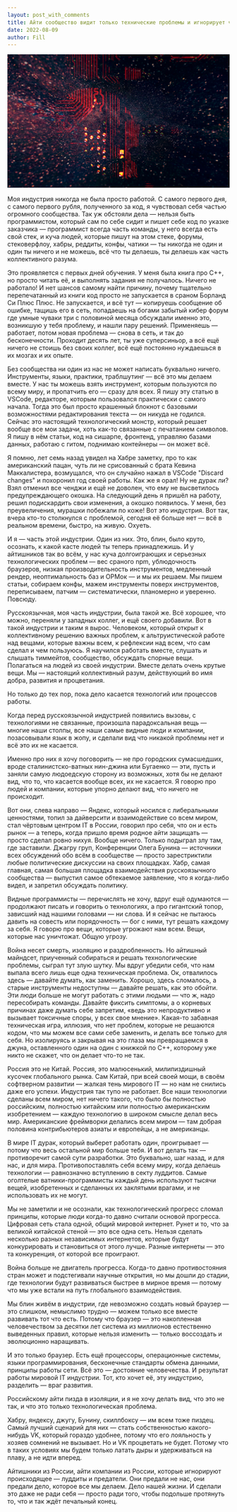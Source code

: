 ```yaml
---
layout: post_with_comments
title: Айти сообщество видит только технические проблемы и игнорирует человеческие. Это его убьет
date: 2022-08-09
author: Fill
---
```



![img](preview.jpg)

Моя индустрия никогда не была просто работой. С самого первого дня, с самого первого рубля, полученного за код, я чувствовал себя частью огромного сообщества. Так уж обстояли дела — нельзя быть программистом, который сам по себе сидит и пишет себе код по указке заказчика — программист всегда часть команды, у него всегда есть свой стек, и куча людей, которые пишут на этом стеке, форумы, стековерфлоу, хабры, реддиты, конфы, чатики — ты никогда не один и один ты ничего и не можешь, всё что ты делаешь, ты делаешь как часть коллективного разума.

Это проявляется с первых дней обучения. У меня была книга про C++, но просто читать её, и выполнять задания не получалось. Ничего не работало! И нет шансов самому найти причину, почему тщательно перепечатанный из книги код просто не запускается в сраном Борланд Си Плюс Плюс. Не запускается, и всё тут — копируешь сообщение об ошибке, тащишь его в сеть, попадаешь на богами забытый кибер форум где умные чуваки три с половиной месяца обсуждали именно это, возникшую у тебя проблему, и нашли пару решений. Применяешь — работает, потом новая проблема — снова в сеть, и так до бесконечности. Проходит десять лет, ты уже суперсиньор, а всё ещё ничего не стоишь без своих коллег, всё ещё постоянно нуждаешься в их мозгах и их опыте.

Без сообщества ни один из нас не может написать буквально ничего. Инструменты, языки, практики, траблшутинг — всё это мы делаем вместе. У нас ты можешь взять инструмент, которым пользуются по всему миру, и пропатчить его — сразу для всех. Я пишу эту статью в VSCode, редакторе, которым пользовался практически с самого начала. Тогда это был просто крашенный блокнот с базовыми возможностями редактирования текста — он никуда не годился. Сейчас это настоящий технологический монстр, который решает вообще все мои задачи, хоть как-то связанные с печатанием символов. Я пишу в нём статьи, код на сишарпе, фронтенд, управляю базами данных, работаю с гитом, поднимаю контейнеры — он может всё.

Я помню, лет семь назад увидел на Хабре заметку, про то как американский пацан, чуть ли не срисованный с брата Кевина Маккалистера, возмущался, что он случайно нажал в VSCode "Discard changes" и похоронил год своей работы. Как же я орал! Ну не дурак ли? Взял отменил все ченджи и ещё не доволен, что ему не высветилось предупреждающего окошка. На следующий день я пришёл на работу, решил подискардить свои изменения, а окошко появилось. У меня, без преувеличения, мурашки побежали по коже! Вот это индустрия. Вот так, вчера кто-то столкнулся с проблемой, сегодня её больше нет — всё в реальном времени, быстро, на живую. Охуеть.

И я — часть этой индустрии. Один из них. Это, блин, было круто, осознать, к какой касте людей ты теперь принадлежишь. И у айтишников так во всём, у нас куча долгоиграющих и серьезных технологических проблем — вес сраного npm, ублюдочность браузеров, низкая производительность инструментов, медленный рендер, неоптимальность баз и ОРМок — и мы их решаем. Мы пишем статьи, собираем конфы, мажем инструменты поверх инструментов, переписываем, патчим — систематически, планомерно и уверенно. Повсюду. 

Русскоязычная, моя часть индустрии, была такой же. Всё хорошее, что можно, переняли у западных коллег, и ещё своего добавили. Вот в такой индустрии и таким я вырос. Человеком, который открыт к коллективному решению важных проблем, к альтруистической работе над вещами, которые важны всем, к рефлексии над всем, что сам сделал и чем пользуюсь. Я научился работать вместе, слушать и слышать тиммейтов, сообщество, обсуждать спорные вещи. Полагаться на людей из своей индустрии. Вместе делать очень крутые вещи. Мы — настоящий коллективный разум, действующий во имя добра, развития и процветания.

Но только до тех пор, пока дело касается технологий или процессов работы.

Когда перед русскоязычной индустрией появились вызовы, с технологиями не связанные, произошла парадоксальная вещь — многие наши столпы, все наши самые видные люди и компании, позасовывали язык в жопу, и сделали вид что никакой проблемы нет и всё это их не касается.

Именно про них я хочу поговорить — не про городских сумасшедших, вроде сталинистско-ватных нин-джина или Бугаенко — эти, пусть и заняли самую людоедскую сторону из возможных, хотя бы не делают вид, что то, что касается вообще всех, их не касается. Я говорю про людей и компании, которые упорно делают вид, что ничего не происходит.

Вот они, слева направо — Яндекс, который носился с либеральными ценностями, топил за дайверсити и взаимодействие со всем миром, стал чёртовым центром IT в России, говорил про себя, что он и есть рынок — а теперь, когда пришло время родное айти защищать — просто сделал ровно нихуя. Вообще ничего. Только подыграл злу там, где заставили. Джагру груп, Конференции Олега Бунина — источники всех обсуждений обо всём в сообществе — просто зарестриктили любые политические дискуссии на своих площадках. Хабр, самая главная, самая большая площадка взаимодействия русскоязычного сообщества — выпустил самое обтекаемое заявление, что я когда-либо видел, и запретил обсуждать политику.

Видные программисты — перечислять не хочу, вдруг ещё одумаются — продолжают писать и говорить о технологиях, а про гигантский топор, зависший над нашими головами — ни слова. И я сейчас не пытаюсь давить на совесть или порядочность — бог с ними, тут решать каждому за себя. Я говорю про вещи, которые угрожают нам всем. Вещи, которые нас уничтожат. Общую угрозу.

Война несет смерть, изоляцию и раздробленность. Но айтишный майндсет, приученный собираться и решать технологические проблемы, сыграл тут злую шутку. Мы вдруг убедили себя, что нам выпала всего лишь еще одна техническая проблема. Ок, отвалилось здесь — давайте думать, как заменить. Хорошо, здесь сломалось, а старые инструменты недоступны — давайте решать, как это обойти. Эти люди больше не могут работать с этими людьми — что ж, надо пересобирать команды. Давайте фиксить симптомы, а о корневых причинах даже думать себе запретим, «ведь это непродуктивно и вызывает токсичные споры, у всех свое мнение». Какая-то забавная техническая игра, иллюзия, что нет проблем, которые не решаются кодом, что мы можем все сами себе заменить, и делать все только для себя. Но изолируясь и закрывая на это глаза мы превращаемся в джуна, оставленного один на один с книжкой по C++, которому уже никто не скажет, что он делает что-то не так.

Россия это не Китай. Россия, это малюсенький, милипиздишный кусочек глобального рынка. Сам Китай, при всей своей мощи, в своём софтверном развитии — жалкая тень мирового IT — но нам не снились даже его успехи. Индустрия так тупо не работает. Все наши технологии сделаны всем миром, нет ничего такого, что было бы полностью российским, полностью китайским или полностью американским изобретением — каждую технологию в широком смысле делал весь мир. Американские фреймворки делались всем миром — там добрая половина контрибьютеров азиаты и европейцы, а не американцы.

В мире IT дурак, который выберет работать один, проигрывает — потому что весь остальной мир больше тебя. И вот делать так — противоречит самой сути разработки. Это буквально, шаг назад, и для нас, и для мира. Противопоставлять себя всему миру, когда делаешь технологии — равнозначно вступлению в секту луддитов. Самые оголтелые ватники-программисты каждый день используют тысячи вещей, изобретенных и сделанных их заклятыми врагами, и не использовать их не могут.

Мы не заметили и не осознали, как технологический прогресс сломал принципы, которые люди когда-то давно считали основой прогресса. Цифровая сеть стала одной, общий мировой интернет. Рунет и то, что за великой китайской стеной — это все одна сеть. Нельзя сделать несколько разных независимых интернетов, которые будут конкурировать и становиться от этого лучше. Разные интернеты — это та конкуренция, от которой все проиграют.

Война больше не двигатель прогресса. Когда-то давно противостояния стран может и подстегивали научные открытия, но мы дошли до стадии, где технологии будут развиваться быстрее в мирное время — потому что мы уже встали на путь глобального взаимодействия.

Мы блин живём в индустрии, где невозможно создать новый браузер — это слишком, немыслимо трудно — можем только все вместе развивать тот что есть. Потому что браузер — это накопленная человечеством за десятки лет система из миллионов естественно выведенных правил, которые нельзя изменить — только воссоздать и эволюционно наращивать.

И это только браузер. Есть ещё процессоры, операционные системы, языки программирования, бесконечные стандарты обмена данными, принципы работы сети. Всё это — достояние человечества. И результат работы мировой IT индустрии. Тот, кто хочет её, эту индустрию, разделить — враг развития.

Российскому айти пизда в изоляции, и я не хочу делать вид, что это не так, и что это только технологическая проблема.

Хабру, яндексу, джугу, Бунину, скиллбоксу — им всем тоже пиздец. Самый лучший сценарий для них — стать собственностью какого-нибудь VK, который гораздо удобнее, потому что его лояльность у хозяев сомнений не вызывает. Но и VK процветать не будет. Потому что в таких условиях мы будем только латать дыры и удерживаться на плаву, а не идти вперед.

Айтишники из России, айти компании из России, которые игнорируют происходящее — луддиты и предатели. Они предали не нас, они предали дело, которое все мы делаем. Дело нашей жизни. И сделали это даже не ради себя — просто ради того, чтобы подольше протянуть то, что и так ждёт печальный конец.
